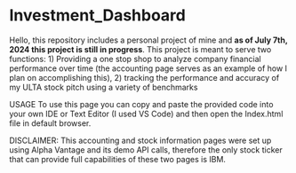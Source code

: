 # Investment_Dashboard
Hello, this repository includes a personal project of mine and **as of July 7th, 2024 this project is still in progress**.
This project is meant to serve two functions: 1) Providing a one stop shop to analyze company financial performance over time (the accounting page serves as an example of how I plan on accomplishing this), 2) tracking the performance and accuracy of my ULTA stock pitch using a variety of benchmarks

USAGE
To use this page you can copy and paste the provided code into your own IDE or Text Editor (I used VS Code) and then open the Index.html file in default browser.

DISCLAIMER: This accounting and stock information pages were set up using Alpha Vantage and its demo API calls, therefore the only stock ticker that can provide full capabilities of these two pages is IBM. 
